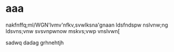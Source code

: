 # aaa
nakfnffq;ml/WGN'lvmv'nfkv,svwlksna'gnaan
ldsfndspw
nslvnw;ng
ldsvns;vnw
svsvnpwnow
mskvs;vwp
vnslvwn[

sadwq
dadag
grhnehtjh

